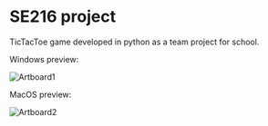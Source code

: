 # SE216 project 
TicTacToe game developed in python as a team project for school.

Windows preview:

![Artboard1](https://user-images.githubusercontent.com/44919941/225675617-457b4608-dc09-4db7-95be-411154c8f733.png)

MacOS preview:

![Artboard2](https://user-images.githubusercontent.com/44919941/225677744-dc066bda-89d6-4689-abef-7f78998dbc5a.png)
